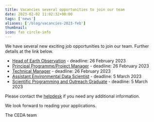 ```yaml
---
title: Vacancies several opportunities to join our team
date: 2023-02-02 11:02:32+00:00
tags: ['news']
aliases: ['/blog/vacancies-2023-feb']
thumbnail: 
icon: fas circle-info
---
```


We have several new exciting job opportunities to join our team. Further details at the link below.


* [Head of Earth Observation](https://www.careersportal.co.uk/UKRI-careers/jobs/ceda-head-of-earth-observation-2768) - deadline: 26 February 2023
* [Principal Programme/Project Manager](https://www.careersportal.co.uk/UKRI-careers/jobs/ceda-principal-programme-project-manager-2767) - deadline: 26 February 2023
* [Technical Manager](https://www.careersportal.co.uk/UKRI-careers/jobs/ceda-technical-manager-2786) - deadline: 26 February 2023
* [Assistant Environmental Data Scientist](https://www.careersportal.co.uk/UKRI-careers/jobs/assistant-environmental-data-scientist-2818) - deadline: 5 March 2023
* [Scientific Programming and Outreach Graduate](https://www.careersportal.co.uk/UKRI-careers/jobs/scientific-programming-and-outreach-graduate-2822) - deadline: 5 March 2023


Please contact the [helpdesk](mailto:%20support@ceda.ac.uk) if you need any additional information. 


We look forward to reading your applications. 


The CEDA team


